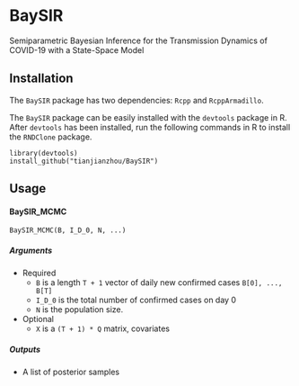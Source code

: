 # BaySIR
Semiparametric Bayesian Inference for the Transmission Dynamics of COVID-19 with a State-Space Model

## Installation
The `BaySIR` package has two dependencies: `Rcpp` and `RcppArmadillo`.

The `BaySIR` package can be easily installed with the `devtools` package in R. After `devtools` has been installed, run the following commands in R to install the `RNDClone` package.
```
library(devtools)
install_github("tianjianzhou/BaySIR")
```


## Usage

#### BaySIR_MCMC
```
BaySIR_MCMC(B, I_D_0, N, ...)
```
##### Arguments
- Required
    - `B` is a length `T + 1` vector of daily new confirmed cases `B[0], ..., B[T]`
    - `I_D_0` is the total number of confirmed cases on day 0
    - `N` is the population size.
- Optional
    - `X` is a `(T + 1) * Q` matrix, covariates

##### Outputs
- A list of posterior samples
